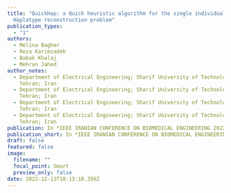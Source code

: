```yaml
---
title: "QuickHap: a Quick heuristic algorithm for the single individual
  Haplotype reconstruction problem"
publication_types:
  - "1"
authors:
  - Melina Bagher
  - Reza Karimzadeh
  - Babak Khalaj
  - Mehran Jahed
author_notes:
  - Department of Electrical Engineering; Sharif University of Technology;
    Tehran; Iran
  - Department of Electrical Engineering; Sharif University of Technology;
    Tehran; Iran
  - Department of Electrical Engineering; Sharif University of Technology;
    Tehran; Iran
  - Department of Electrical Engineering; Sharif University of Technology;
    Tehran; Iran
publication: In *IEEE IRANIAN CONFERENCE ON BIOMEDICAL ENGINEERING 2022*
publication_short: In *IEEE IRANIAN CONFERENCE ON BIOMEDICAL ENGINEERING 2022*
draft: false
featured: false
image:
  filename: ""
  focal_point: Smart
  preview_only: false
date: 2022-12-13T18:13:18.356Z
---
```

